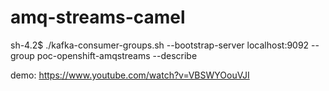 # amq-streams-camel



sh-4.2$ ./kafka-consumer-groups.sh --bootstrap-server localhost:9092 --group poc-openshift-amqstreams --describe


demo:
https://www.youtube.com/watch?v=VBSWYOouVJI
